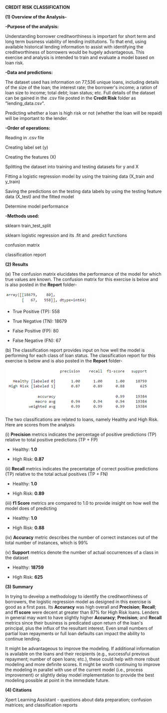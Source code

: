 **CREDIT RISK CLASSIFICATION**

**(1) Overview of the Analysis-**

**-Purpose of the analysis:**

Understanding borrower creditworthiness is important for short term and long term business viability of lending institutions. To that end, using available historical lending information to assist with identifying the creditworthiness of borrowers would be hugely advantageous. This exercise and analysis is intended to train and evaluate a model based on loan risk.


**-Data and predictions:**

The dataset used has information on 77,536 unique loans, including details of the size of the loan; the interest rate; the borrower's income; a ration of loan size to income; total debt; loan status; etc. Full details of the dataset can be gained in the .csv file posted in the **Credit Risk** folder as "lending_data.csv".

Predicting whether a loan is high risk or not (whether the loan will be repaid) will be important to the lender.


**-Order of operations:**

Reading in .csv file 

Creating label set (y)

Creating the features (X)

Splitting the dataset into training and testing datasets for y and X

Fitting a logistic regression model by using the training data (X_train and y_train)

Saving the predictions on the testing data labels by using the testing feature data (X_test) and the fitted model

Determine model performance


**-Methods used:**

sklearn train_test_split

sklearn logistic regression and its .fit and .predict functions

confusion matrix

classification report


**(2) Results**
  

(a) The confusion matrix elucidates the performance of the model for which true values are known. The confusion matrix for this exercise is below and is also posted in the **Report** folder-


![Confusion Matrix](Report/confusion_matrix.png)

- True Positive (TP): 558

- True Negative (TN): 18679

- False Positive (FP): 80

- False Negative (FN): 67 


(b) The classification report provides input on how well the model is performing for each class of loan status. The classification report for this exercise is below and is also posted in the **Report** folder-


![Classification Report](Report/classification_report.png)


The two classifications are related to loans, namely Healthy and High Risk. Here are scores from the analysis


(i) **Precision** metrics indicates the percentage of positive predictions (TP) relative to total positive predictions (TP + FP)


- Healthy: **1.0**


- High Risk: **0.87**


(ii) **Recall** metrics indicates the precentatge of correct positive predictions (TP) relative to the total actual positives (TP + FN)


- Healthy: **1.0**


- High Risk: **0.89**


(iii) **f1 Score** metrics are compared to 1.0 to provide insight on how well the model does of predicting


- Healthy: **1.0**


- High Risk: **0.88**


(iv) **Accuracy** metric describes the number of correct instances out of the total number of instances, which is 99%


(v) **Support** metrics denote the number of actual occurrences of a class in the dataset


- Healthy: **18759**


- High Risk: **625**


**(3) Summary**

In trying to develop a methodology to identify the creditworthiness of borrowers, the logistic regression model as designed in this exercise is good as a first pass. Its **Accuracy** was high overall and **Precision**; **Recall**; and **f1 score** were decent at greater than 87% for High Risk loans. Lenders in general may want to have slightly higher **Accuracy**; **Precision**; and **Recall** metrics since their business is predicated upon return of the loan's principal, plus the influx of the resultant interest. Even small numbers of partial loan repayments or full loan defaults can impact the ability to continue lending.


It might be advantageous to improve the modeling. If additional information is available on the loans and their recipients (e.g., successful previous repayment; number of open loans; etc.), these could help with more robust modeling and more definite scores. It might be worth continuing to improve the modeling in parallel with use of the current model (i.e., process improvement) or slightly delay model implementation to provide the best modeling possible at point in the immediate future.


**(4) Citations**

Xpert Learning Assistant - questions about data preparation; confusion matrices; and classification reports


